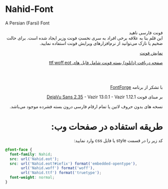 # Nahid-Font
A Persian (Farsi) Font


<p dir="rtl">
فونت فارسی ناهید <br />
این قلم بنا به علاقه برخی افراد به سری نخستِ فونت وزیر ایجاد شده است. برای حالت ضخیم یا نازک می‌توانید از نرم‌افزار‌های ویرایش فونت استفاده نمایید. <br />

<p dir="rtl"><a href="http://rastikerdar.github.io/nahid-font/">نمایش فونت</a></p>
<p dir="rtl"><a href="https://github.com/rastikerdar/nahid-font/releases">صفحه دریافت (دانلود) بسته فونت شامل فایل های ttf,woff,eot</a></p> <br />

<br>

<p dir="rtl"> با تشکر از برنامه  <a href="https://fontforge.github.io">FontForge</a></p>
<p dir="rtl"> بر مبنای فونت <a href="http://dejavu-fonts.org">DejaVu Sans 2.35</a> - Vazir 13.0.1 - Vazir 1.12.1</p>

</p>
<p lang="fa" dir="rtl" align="right">
نسخه های بدون حروف لاتین یا تمام ارقام فارسی درون بسته فشرده موجود می‌باشد.
</p>
<h1 dir="rtl">
طریقه استفاده در صفحات وب:
</h1>

<p dir="rtl">
کد زیر را در قسمت style یا فایل css وارد نمایید:
</p>


```css
@font-face {
  font-family: Nahid;
  src: url('Nahid.eot');
  src: url('Nahid.eot?#iefix') format('embedded-opentype'),
       url('Nahid.woff') format('woff'),
       url('Nahid.ttf') format('truetype');
  font-weight: normal;
}
```

